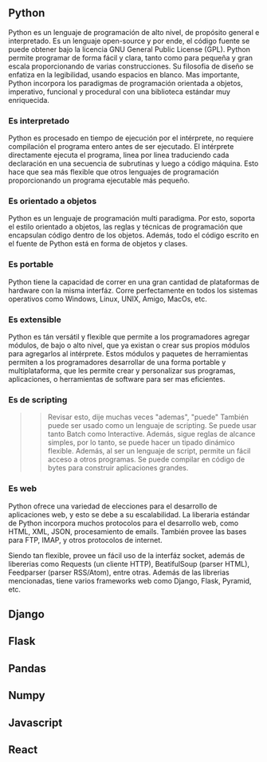 ## Python

Python es un lenguaje de programación de alto nivel, de propósito general e interpretado. Es un lenguaje open-source y por ende, el código fuente se puede obtener bajo la licencia GNU General Public License (GPL). Python permite programar de forma fácil y clara, tanto como para pequeña y gran escala proporcionando de varias construcciones. Su filosofia de diseño se enfatiza en la legibilidad, usando espacios en blanco. Mas importante, Python incorpora los paradigmas de programación orientada a objetos, imperativo, funcional y procedural con una biblioteca estándar muy enriquecida.

### Es interpretado

Python es procesado en tiempo de ejecución por el intérprete, no requiere compilación el programa entero antes de ser ejecutado. El intérprete directamente ejecuta el programa, linea por linea traduciendo cada declaración en una secuencia de subrutinas y luego a código máquina. Esto hace que sea más flexible que otros lenguajes de programación proporcionando un programa ejecutable más pequeño.

### Es orientado a objetos

Python es un lenguaje de programación multi paradigma. Por esto, soporta el estilo orientado a objetos, las reglas y técnicas de programación que encapsulan código dentro de los objetos. Además, todo el código escrito en el fuente de Python está en forma de objetos y clases.

### Es portable

Python tiene la capacidad de correr en una gran cantidad de plataformas de hardware con la misma interfáz. Corre perfectamente en todos los sistemas operativos como Windows, Linux, UNIX, Amigo, MacOs, etc.

### Es extensible

Python es tán versátil y flexible que permite a los programadores agregar módulos, de bajo o alto nivel, que ya existan o crear sus propios módulos para agregarlos al intérprete. Estos módulos y paquetes de herramientas permiten a los programadores desarrollar de una forma portable y multiplataforma, que les permite crear y personalizar sus programas, aplicaciones, o herramientas de software para ser mas eficientes. 

### Es de scripting
>> Revisar esto, dije muchas veces "ademas", "puede"
También puede ser usado como un lenguaje de scripting. Se puede usar tanto Batch como Interactive. Además, sigue reglas de alcance simples, por lo tanto, se puede hacer un tipado dinámico flexible. Además, al ser un lenguaje de script, permite un fácil acceso a otros programas. Se puede compilar en código de bytes para construir aplicaciones grandes.

### Es web

Python ofrece una variedad de elecciones para el desarrollo de aplicaciones web, y esto se debe a su escalabilidad. La liberaria estándar de Python incorpora muchos protocolos para el desarrollo web, como HTML, XML, JSON, procesamiento de emails. También provee las bases para FTP, IMAP, y otros protocolos de internet.

Siendo tan flexible, provee un fácil uso de la interfáz socket, además de libererias como Requests (un cliente HTTP), BeatifulSoup (parser HTML), Feedparser (parser RSS/Atom), entre otras. Además de las librerias mencionadas, tiene varios frameworks web como Django, Flask, Pyramid, etc. 

## Django

## Flask

## Pandas

## Numpy

## Javascript

## React